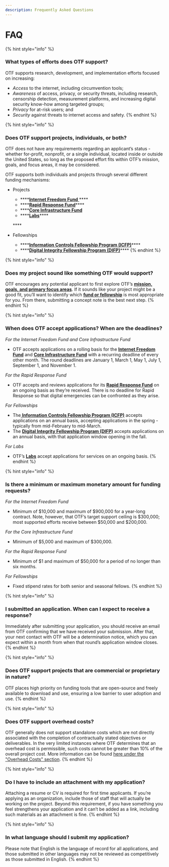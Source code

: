 ```yaml
---
description: Frequently Asked Questions
---
```


# FAQ

{% hint style="info" %}
### **What types of efforts does OTF support?**

OTF supports research, development, and implementation efforts focused on increasing: 

* _Access_ to the internet, including circumvention tools; 
* _Awareness_ of access, privacy, or security threats, including research, censorship detection, measurement platforms, and increasing digital security know-how among targeted groups; 
* _Privacy_ for at-risk users; and 
* _Security_ against threats to internet access and safety.
{% endhint %}

{% hint style="info" %}
### Does OTF support projects, individuals, or both?

OTF does not have any requirements regarding an applicant’s status - whether for-profit, nonprofit, or a single individual, located inside or outside the United States, so long as the proposed effort fits within OTF’s mission, goals, and focus areas, it may be considered.

OTF supports both individuals and projects through several different funding mechanisms:

* Projects

  * \*\*\*\*[**Internet Freedom Fund** ](https://www.opentech.fund/requests/internet-freedom-fund)\*\*\*\*
  * \*\*\*\*[**Rapid Response Fund**](https://www.opentech.fund/requests/rapid-response-fund)\*\*\*\*
  * \*\*\*\*[**Core Infrastructure Fund**](https://www.opentech.fund/requests/core-infrastructure-fund) 
  * \*\*\*\*[**Labs**](https://www.opentech.fund/labs)\*\*\*\*

  \*\*\*\*

* Fellowships
  * \*\*\*\*[**Information Controls Fellowship Program \(ICFP\)**](https://www.opentech.fund/requests/icfp)\*\*\*\*
  * \*\*\*\*[**Digital Integrity Fellowship Program \(DIFP\)**](https://www.opentech.fund/fellowships/difp)\*\*\*\*
{% endhint %}

{% hint style="info" %}
### Does my project sound like something OTF would support?

OTF encourages any potential applicant to first explore OTF’s [**mission, goals, and primary focus areas**](https://www.opentech.fund/about/program). If it sounds like your project might be a good fit, you’ll want to identify which [**fund or fellowship**](https://www.opentech.fund/funding) is most appropriate for you. From there, submitting a concept note is the best next step.
{% endhint %}

{% hint style="info" %}
### When does OTF accept applications? When are the deadlines?

_For the Internet Freedom Fund and Core Infrastructure Fund_ 

* OTF accepts applications on a rolling basis for the [**Internet Freedom Fund**](https://www.opentech.fund/requests/internet-freedom-fund) and [**Core Infrastructure Fund**](https://www.opentech.fund/requests/core-infrastructure-fund) with a recurring deadline of every other month. The round deadlines are January 1, March 1, May 1, July 1, September 1, and November 1.

_For the Rapid Response Fund_ 

* OTF accepts and reviews applications for its [**Rapid Response Fund**](https://www.opentech.fund/requests/rapid-response-fund) on an ongoing basis as they’re received. There is no deadline for Rapid Response so that digital emergencies can be confronted as they arise.

_For Fellowships_ 

* The[ **Information Controls Fellowship Program \(ICFP\)**](https://www.opentech.fund/requests/icfp) accepts applications on an annual basis, accepting applications in the spring - typically from mid-February to mid-March. 
* The [**Digital Integrity Fellowship Program \(DIFP\)**](https://www.opentech.fund/fellowships/difp) accepts applications on an annual basis, with that application window opening in the fall.

_For Labs_ 

* OTF’s [**Labs**](https://www.opentech.fund/labs) accept applications for services on an ongoing basis.
{% endhint %}

{% hint style="info" %}
### Is there a minimum or maximum monetary amount for funding requests?

_For the Internet Freedom Fund_ 

* Minimum of $10,000 and maximum of $900,000 for a year-long contract. Note, however, that OTF’s target support ceiling is $300,000; most supported efforts receive between $50,000 and $200,000.

_For the Core Infrastructure Fund_ 

* Minimum of $5,000 and maximum of $300,000.

_For the Rapid Response Fund_ 

* Minimum of $1 and maximum of $50,000 for a period of no longer than six months.

_For Fellowships_ 

* Fixed stipend rates for both senior and seasonal fellows.
{% endhint %}

{% hint style="info" %}
### I submitted an application. When can I expect to receive a response?

Immediately after submitting your application, you should receive an email from OTF confirming that we have received your submission. After that, your next contact with OTF will be a determination notice, which you can expect within a month from when that round’s application window closes.
{% endhint %}

{% hint style="info" %}
### Does OTF support projects that are commercial or proprietary in nature?

OTF places high priority on funding tools that are open-source and freely available to download and use, ensuring a low barrier to user adoption and use.
{% endhint %}

{% hint style="info" %}
### Does OTF support overhead costs?

OTF generally does not support standalone costs which are not directly associated with the completion of contractually stated objectives or deliverables. In the very limited instances where OTF determines that an overhead cost is permissible, such costs cannot be greater than 10% of the overall project cost. More information can be found [here under the "Overhead Costs" section](../general-funding-guidelines.md#overhead-costs).
{% endhint %}

{% hint style="info" %}
### Do I have to include an attachment with my application?

Attaching a resume or CV is required for first time applicants. If you’re applying as an organization, include those of staff that will actually be working on the project. Beyond this requirement, if you have something you feel strengthens your application and it can’t be added as a link, including such materials as an attachment is fine.
{% endhint %}

{% hint style="info" %}
### In what language should I submit my application?

Please note that English is the language of record for all applications, and those submitted in other languages may not be reviewed as competitively as those submitted in English.
{% endhint %}

